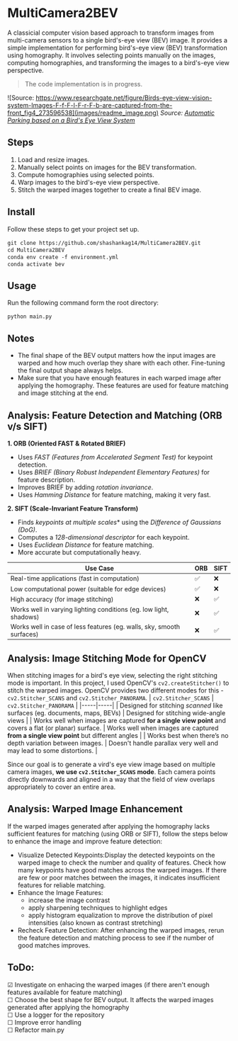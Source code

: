 # MultiCamera2BEV
A classicial computer vision based approach to transform images from multi-camera sensors to a single bird's-eye view (BEV) image. It provides a simple implementation for performing bird's-eye view (BEV) transformation using homography. It involves selecting points manually on the images, computing homographies, and transforming the images to a bird's-eye view perspective.

> The code implementation is in progress.

![Source: https://www.researchgate.net/figure/Birds-eye-view-vision-system-Images-F-f-F-l-F-r-F-b-are-captured-from-the-front_fig4_273596538](images/readme_image.png)
*Source: [Automatic Parking based on a Bird's Eye View System](https://www.researchgate.net/figure/Birds-eye-view-vision-system-Images-F-f-F-l-F-r-F-b-are-captured-from-the-front_fig4_273596538)*

## Steps
1. Load and resize images.
2. Manually select points on images for the BEV transformation.
3. Compute homographies using selected points.
4. Warp images to the bird's-eye view perspective.
5. Stitch the warped images together to create a final BEV image.

## Install
Follow these steps to get your project set up.
```
git clone https://github.com/shashankag14/MultiCamera2BEV.git
cd MultiCamera2BEV
conda env create -f environment.yml
conda activate bev
```

## Usage
Run the following command form the root directory:
```
python main.py
```

## Notes
- The final shape of the BEV output matters how the input images are warped and how much overlap they share with each other. Fine-tuning the final output shape always helps.
- Make sure that you have enough features in each warped image after applying the homography. These features are used for feature matching and image stitching at the end.

## Analysis: Feature Detection and Matching (ORB v/s SIFT)
**1. ORB (Oriented FAST & Rotated BRIEF)**
- Uses *FAST (Features from Accelerated Segment Test)* for keypoint detection.
- Uses *BRIEF (Binary Robust Independent Elementary Features)* for feature description.
- Improves BRIEF by adding *rotation invariance*.
- Uses *Hamming Distance* for feature matching, making it very fast.

**2. SIFT (Scale-Invariant Feature Transform)**
- Finds *keypoints at multiple scales** using the *Difference of Gaussians (DoG)*.
- Computes a *128-dimensional descriptor* for each keypoint.
- Uses *Euclidean Distance* for feature matching.
- More accurate but computationally heavy.

| Use Case                                      | ORB | SIFT |
|----------------------------------------------|-----|-----|
| Real-time applications (fast in computation) | ✅ | ❌ |
| Low computational power (suitable for edge devices) | ✅ | ❌ |
| High accuracy (for image stitching) | ❌ | ✅ |
| Works well in varying lighting conditions (eg. low light, shadows) | ❌ | ✅ |
| Works well in case of less features (eg. walls, sky, smooth surfaces) | ❌ | ✅ |

## Analysis: Image Stitching Mode for OpenCV
When stitching images for a bird's eye view, selecting the right stitching mode is important. In this project, I used OpenCV's `cv2.createStitcher()` to stitch the warped images. OpenCV provides two different modes for this - `cv2.Stitcher_SCANS` and `cv2.Stitcher_PANORAMA`.
| `cv2.Stitcher_SCANS` | `cv2.Stitcher_PANORAMA` |
|-----|-----|
| Designed for stitching *scanned* like surfaces (eg. documents, maps, BEVs)  | Designed for stitching wide-angle views |
| Works well when images are captured **for a single view point** and covers a flat (or planar) surface. | Works well when images are captured **from a single view point** but different angles |
| Works best when there’s no depth variation between images. | Doesn't handle parallax very well and may lead to some distortions. |

Since our goal is to generate a vird's eye view image based on multiple camera images, **we use `cv2.Stitcher_SCANS` mode**. Each camera points directly downwards and aligned in a way that the field of view overlaps appropriately to cover an entire area. 

## Analysis: Warped Image Enhancement
If the warped images generated after applying the homography lacks sufficient features for matching (using ORB or SIFT), follow the steps below to enhance the image and improve feature detection:

- Visualize Detected Keypoints:Display the detected keypoints on the warped image to check the number and quality of features. Check how many keypoints have good matches across the warped images. If there are few or poor matches between the images, it indicates insufficient features for reliable matching.
- Enhance the Image Features:
    - increase the image contrast 
    - apply sharpening techniques to highlight edges
    - apply histogram equalization to mprove the distribution of pixel intensities (also known as contrast stretching)
- Recheck Feature Detection: After enhancing the warped images, rerun the feature detection and matching process to see if the number of good matches improves.

## ToDo:
&#9745; Investigate on enhacing the warped images (if there aren't enough features available for feature matching) \
&#9744; Choose the best shape for BEV output. It affects the warped images generated after applying the homography \
&#9744; Use a logger for the repository \
&#9744; Improve error handling \
&#9744; Refactor main.py